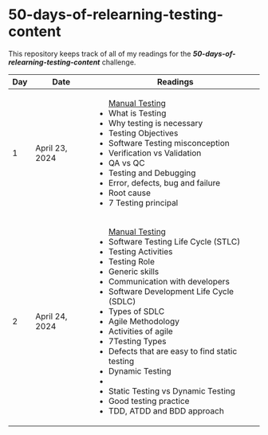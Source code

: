 # 50-days-of-relearning-testing-content
This repository keeps track of all of my readings for the _**50-days-of-relearning-testing-content**_ challenge.

| Day | Date | Readings |
| --- | ---- | -------- |
| 1 | April 23, 2024 | <ul>[Manual Testing](https://docs.google.com/document/d/11_U-HblJlNTqHMyrp6v2urTeTY5s72Eiuy868pm6ToA/edit?usp=drive_link/)</li><li>What is Testing</li><li>Why testing is necessary</li><li>Testing Objectives</li><li>Software Testing misconception</li><li>Verification vs Validation</li><li>QA vs QC</li><li>Testing and Debugging</li><li>Error, defects, bug and failure</li><li>Root cause</li><li>7 Testing principal</li>
| 2 | April 24, 2024 | <ul>[Manual Testing](https://docs.google.com/document/d/11_U-HblJlNTqHMyrp6v2urTeTY5s72Eiuy868pm6ToA/edit?usp=drive_link/)</li><li>Software Testing Life Cycle (STLC)</li><li>Testing Activities</li><li>Testing Role</li><li>Generic skills</li><li>Communication with developers</li><li>Software Development Life Cycle (SDLC)</li><li>Types of SDLC</li><li>Agile Methodology</li><li>Activities of agile</li><li>7Testing Types</li><li>Defects that are easy to find static testing</li><li>Dynamic Testing</li><li></li><li>Static Testing vs Dynamic Testing</li><li>Good testing practice</li><li>TDD, ATDD and BDD approach</li>
